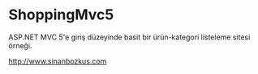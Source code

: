# ShoppingMvc5
ASP.NET MVC 5'e giriş düzeyinde basit bir ürün-kategori listeleme sitesi örneği.

http://www.sinanbozkus.com
